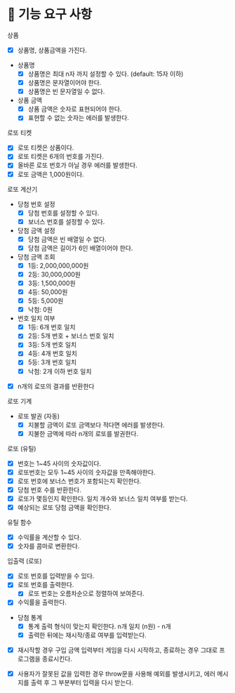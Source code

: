 # 🎯 기능 요구 사항

상품
- [x] 상품명, 상품금액을 가진다.
- 상품명
  - [x] 상품명은 최대 n자 까지 설정할 수 있다. (default: 15자 이하)
  - [x] 상품명은 문자열이어야 한다.
  - [x] 상품명은 빈 문자열일 수 없다.
- 상품 금액
  - [x] 상품 금액은 숫자로 표현되어야 한다.
  - [x] 표현할 수 없는 숫자는 에러를 발생한다.

로또 티켓
- [x] 로또 티켓은 상품이다.
- [x] 로또 티켓은 6개의 번호를 가진다.
- [x] 올바른 로또 번호가 아닐 경우 에러를 발생한다.
- [x] 로또 금액은 1,000원이다.

로또 계산기
- 당첨 번호 설정
  - [x] 당첨 번호를 설정할 수 있다.
  - [x] 보너스 번호를 설정할 수 있다.
- 당첨 금액 설정
  - [x] 당첨 금액은 빈 배열일 수 없다.
  - [x] 당첨 금액은 길이가 6인 배열이어야 한다.
- 당첨 금액 조회
  - [x] 1등: 2,000,000,000원
  - [x] 2등: 30,000,000원
  - [x] 3등: 1,500,000원
  - [x] 4등: 50,000원
  - [x] 5등: 5,000원
  - [x] 낙첨: 0원
- 번호 일치 여부
  - [x] 1등: 6개 번호 일치
  - [x] 2등: 5개 번호 + 보너스 번호 일치
  - [x] 3등: 5개 번호 일치
  - [x] 4등: 4개 번호 일치
  - [x] 5등: 3개 번호 일치
  - [x] 낙첨: 2개 이하 번호 일치
- [x] n개의 로또의 결과를 반환한다

로또 기계
- 로또 발권 (자동)
  - [x] 지불할 금액이 로또 금액보다 적다면 에러를 발생한다.
  - [x] 지불한 금액에 따라 n개의 로또를 발권한다.
 
로또 (유틸)
- [x] 번호는 1~45 사이의 숫자값이다.
- [x] 로또번호는 모두 1~45 사이의 숫자값을 만족해야한다.
- [x] 로또 번호에 보너스 번호가 포함되는지 확인한다.
- [x] 당첨 번호 수를 반환한다.
- [x] 로또가 몇등인지 확인한다. 일치 개수와 보너스 일치 여부를 받는다.
- [x] 예상되는 로또 당첨 금액을 확인한다.

유틸 함수
- [x] 수익률을 계산할 수 있다.
- [x] 숫자를 콤마로 변환한다.

입출력 (로또)
- [x] 로또 번호를 입력받을 수 있다.
- [x] 로또 번호를 출력한다.
  - [x] 로또 번호는 오름차순으로 정렬하여 보여준다.
- [x] 수익률을 출력한다.
- 당첨 통계
  - [x] 통계 출력 형식이 맞는지 확인한다. n개 일치 (n원) - n개
  - [x] 출력한 뒤에는 재시작/종료 여부를 입력받는다.
- [x] 재시작할 경우 구입 금액 입력부터 게임을 다시 시작하고, 종료하는 경우 그대로 프로그램을 종료시킨다.
- [x] 사용자가 잘못된 값을 입력한 경우 throw문을 사용해 예외를 발생시키고, 에러 메시지를 출력 후 그 부분부터 입력을 다시 받는다.

